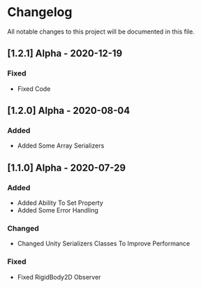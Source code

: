 # Changelog

All notable changes to this project will be documented in this file.


## [1.2.1] Alpha - 2020-12-19

### Fixed

- Fixed Code



## [1.2.0] Alpha - 2020-08-04

### Added

- Added Some Array Serializers





## [1.1.0] Alpha - 2020-07-29

### Added

- Added Ability To Set Property
- Added Some Error Handling



### Changed

- Changed Unity Serializers Classes  To Improve Performance



### Fixed

- Fixed RigidBody2D Observer

  